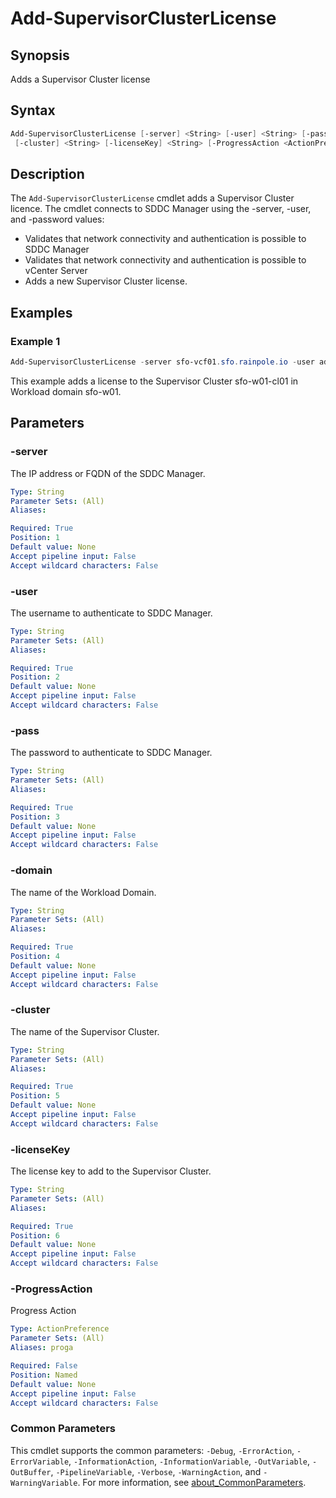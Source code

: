 # Add-SupervisorClusterLicense

## Synopsis

Adds a Supervisor Cluster license

## Syntax

```powershell
Add-SupervisorClusterLicense [-server] <String> [-user] <String> [-pass] <String> [-domain] <String>
 [-cluster] <String> [-licenseKey] <String> [-ProgressAction <ActionPreference>] [<CommonParameters>]
```

## Description

The `Add-SupervisorClusterLicense` cmdlet adds a Supervisor Cluster licence.
The cmdlet connects to SDDC Manager
using the -server, -user, and -password values:

- Validates that network connectivity and authentication is possible to SDDC Manager
- Validates that network connectivity and authentication is possible to vCenter Server
- Adds a new Supervisor Cluster license.

## Examples

### Example 1

```powershell
Add-SupervisorClusterLicense -server sfo-vcf01.sfo.rainpole.io -user administrator@vsphere.local -pass VMw@re1! -domain sfo-w01 -Cluster sfo-w01-cl01 -LicenseKey "XXXXX-XXXXX-XXXXX-XXXXX-XXXXX"
```

This example adds a license to the Supervisor Cluster sfo-w01-cl01 in Workload domain sfo-w01.

## Parameters

### -server

The IP address or FQDN of the SDDC Manager.

```yaml
Type: String
Parameter Sets: (All)
Aliases:

Required: True
Position: 1
Default value: None
Accept pipeline input: False
Accept wildcard characters: False
```

### -user

The username to authenticate to SDDC Manager.

```yaml
Type: String
Parameter Sets: (All)
Aliases:

Required: True
Position: 2
Default value: None
Accept pipeline input: False
Accept wildcard characters: False
```

### -pass

The password to authenticate to SDDC Manager.

```yaml
Type: String
Parameter Sets: (All)
Aliases:

Required: True
Position: 3
Default value: None
Accept pipeline input: False
Accept wildcard characters: False
```

### -domain

The name of the Workload Domain.

```yaml
Type: String
Parameter Sets: (All)
Aliases:

Required: True
Position: 4
Default value: None
Accept pipeline input: False
Accept wildcard characters: False
```

### -cluster

The name of the Supervisor Cluster.

```yaml
Type: String
Parameter Sets: (All)
Aliases:

Required: True
Position: 5
Default value: None
Accept pipeline input: False
Accept wildcard characters: False
```

### -licenseKey

The license key to add to the Supervisor Cluster.

```yaml
Type: String
Parameter Sets: (All)
Aliases:

Required: True
Position: 6
Default value: None
Accept pipeline input: False
Accept wildcard characters: False
```

### -ProgressAction

Progress Action

```yaml
Type: ActionPreference
Parameter Sets: (All)
Aliases: proga

Required: False
Position: Named
Default value: None
Accept pipeline input: False
Accept wildcard characters: False
```

### Common Parameters

This cmdlet supports the common parameters: `-Debug`, `-ErrorAction`, `-ErrorVariable`, `-InformationAction`, `-InformationVariable`, `-OutVariable`, `-OutBuffer`, `-PipelineVariable`, `-Verbose`, `-WarningAction`, and `-WarningVariable`. For more information, see [about_CommonParameters](http://go.microsoft.com/fwlink/?LinkID=113216).
